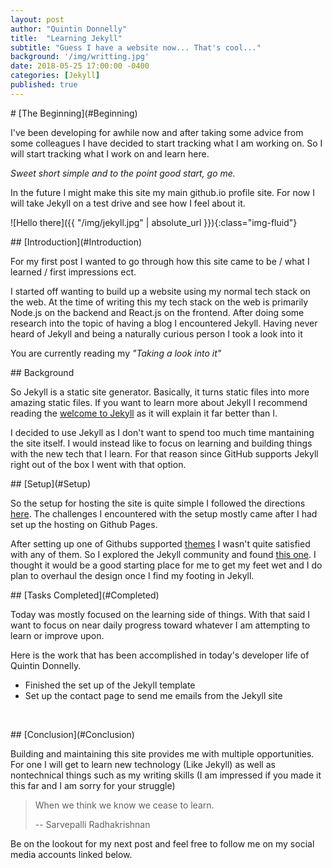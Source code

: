 ```yaml
---
layout: post
author: "Quintin Donnelly"
title:  "Learning Jekyll"
subtitle: "Guess I have a website now... That's cool..."
background: '/img/writting.jpg'
date: 2018-05-25 17:00:00 -0400
categories: [Jekyll]
published: true
---
```


<a name="Beginning">
# [The Beginning](#Beginning)

I've been developing for awhile now and after taking some advice from some colleagues
I have decided to start tracking what I am working on. So I will start tracking what
I work on and learn here.

*Sweet short simple and to the point good start, go me.*

In the future I might make this site my main github.io profile site. For now I will
take Jekyll on a test drive and see how I feel about it.

![Hello there]({{ "/img/jekyll.jpg" | absolute_url }}){:class="img-fluid"}

<a name="Introduction">
## [Introduction](#Introduction)

For my first post I wanted to go through how this site came to be / what I learned /
first impressions ect.

I started off wanting to build up a website using my normal tech stack on the web.
At the time of writing this my tech stack on the web is primarily Node.js on the
backend and React.js on the frontend. After doing some research into the topic of
having a blog I encountered Jekyll. Having never heard of Jekyll and being a naturally
curious person I took a look into it

You are currently reading my *"Taking a look into it"*

<a name="Background">
## Background

So Jekyll is a static site generator. Basically, it turns static files into more amazing
static files. If you want to learn more about Jekyll I recommend reading the
[welcome to Jekyll](https://jekyllrb.com/docs/home/) as it will explain it far better than I.

I decided to use Jekyll as I don't want to spend too much time mantaining the site itself.
I would instead like to focus on learning and building things with the new tech that I learn.
For that reason since GitHub supports Jekyll right out of the box I went with that option.

<a name="Setup">
## [Setup](#Setup)

So the setup for hosting the site is quite simple I followed the directions
[here](https://help.github.com/articles/using-jekyll-as-a-static-site-generator-with-github-pages/).
The challenges I encountered with the setup mostly came after I had set up the hosting on
Github Pages.

After setting up one of Githubs supported [themes](https://pages.github.com/themes/)
I wasn't quite satisfied with any of them. So I explored the Jekyll community and
found [this one](https://github.com/BlackrockDigital/startbootstrap-clean-blog-jekyll).
I thought it would be a good starting place for me to get my feet wet and I do plan to
overhaul the design once I find my footing in Jekyll.

<a name="Completed">
## [Tasks Completed](#Completed)

Today was mostly focused on the learning side of things. With that said I want to focus on
near daily progress toward whatever I am attempting to learn or improve upon.

Here is the work that has been accomplished in today's developer life of Quintin Donnelly.

- Finished the set up of the Jekyll template
- Set up the contact page to send me emails from the Jekyll site

&nbsp;

<a name="Conclusion">
## [Conclusion](#Conclusion)

Building and maintaining this site provides me with multiple opportunities. For one
I will get to learn new technology (Like Jekyll) as well as nontechnical things such
as my writing skills (I am impressed if you made it this far and I am sorry for your
struggle)

> When we think we know we cease to learn.
>
> -- Sarvepalli Radhakrishnan

Be on the lookout for my next post and feel free to follow me on my social media accounts
linked below.

&nbsp;